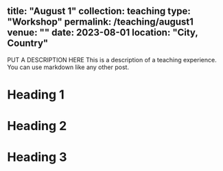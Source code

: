 title: "August 1"
collection: teaching
type: "Workshop"
permalink: /teaching/august1
venue: ""
date: 2023-08-01
location: "City, Country"
---

PUT A DESCRIPTION HERE This is a description of a teaching experience. You can use markdown like any other post.

Heading 1
======

Heading 2
======

Heading 3
======
